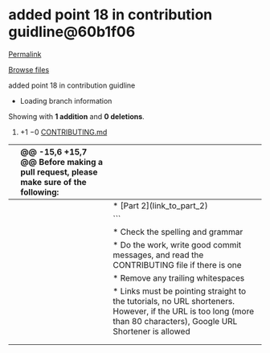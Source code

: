 # added point 18 in contribution guidline@60b1f06

[Permalink](added-point-18-in-contribution-guidline-60b1f06.md)

[Browse files](https://github.com/tuvtran/project-based-learning/tree/60b1f0697b7f8d24457dfa972f22428e607676b8)

 added point 18 in contribution guidline

* Loading branch information

 Showing with **1 addition** and **0 deletions**.

1.  +1 −0 [CONTRIBUTING.md](added-point-18-in-contribution-guidline-60b1f06.md#diff-eca12c0a30e25b4b46522ebf89465a03ba72a03f540796c979137931d8f92055)

|  | @@ -15,6 +15,7 @@ Before making a pull request, please make sure of the following: |  |
| :--- | :--- | :--- |
|  |  |  \* \[Part 2\]\(link\_to\_part\_2\) |
|  |  |  \`\`\` |
|  |  |  \* Check the spelling and grammar |
|  |  |  \* Do the work, write good commit messages, and read the CONTRIBUTING file if there is one |
|  |  |  \* Remove any trailing whitespaces |
|  |  |  \* Links must be pointing straight to the tutorials, no URL shorteners. However, if the URL is too long \(more than 80 characters\), Google URL Shortener is allowed |
|  |  |  |
|  |  |  |

